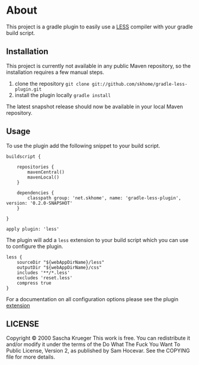 # About #

This project is a gradle plugin to easily use a [LESS](http://www.lesscss.org) compiler with your gradle build script.

## Installation ##

This project is currently not available in any public Maven repository, so the installation requires a few manual steps.

1.  clone the repository `git clone git://github.com/skhome/gradle-less-plugin.git`
2.  install the plugin locally `gradle install`
 
The latest snapshot release should now be available in your local Maven repository.
 
## Usage ##
 
To use the plugin add the following snippet to your build script.

	buildscript {

		repositories {
			mavenCentral()
			mavenLocal()
		}

		dependencies {
			classpath group: 'net.skhome', name: 'gradle-less-plugin', version: '0.2.0-SNAPSHOT'
		}

	}
 	
	apply plugin: 'less'
 	
The plugin will add a `less` extension to your build script which you can use to configure the plugin.

	less {
		sourceDir "${webAppDirName}/less"
		outputDir "${webAppDirName}/css"
		includes '**/*.less'
		excludes 'reset.less'
		compress true
	}

For a documentation on all configuration options please see the plugin [extension](https://github.com/skhome/gradle-less-plugin/blob/master/src/main/groovy/net/skhome/gradle/plugin/less/LessPluginExtension.groovy)

## LICENSE ##

Copyright © 2000 Sascha Krueger
This work is free. You can redistribute it and/or modify it under the
terms of the Do What The Fuck You Want To Public License, Version 2,
as published by Sam Hocevar. See the COPYING file for more details.
